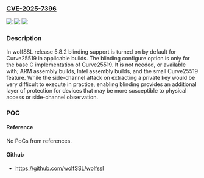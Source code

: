 ### [CVE-2025-7396](https://cve.mitre.org/cgi-bin/cvename.cgi?name=CVE-2025-7396)
![](https://img.shields.io/static/v1?label=Product&message=wolfSSL&color=blue)
![](https://img.shields.io/static/v1?label=Version&message=5.8.0%3B%200%20&color=brightgreen)
![](https://img.shields.io/static/v1?label=Vulnerability&message=n%2Fa&color=blue)

### Description

In wolfSSL release 5.8.2 blinding support is turned on by default for Curve25519 in applicable builds. The blinding configure option is only for the base C implementation of Curve25519. It is not needed, or available with; ARM assembly builds, Intel assembly builds, and the small Curve25519 feature. While the side-channel attack on extracting a private key would be very difficult to execute in practice, enabling blinding provides an additional layer of protection for devices that may be more susceptible to physical access or side-channel observation.

### POC

#### Reference
No PoCs from references.

#### Github
- https://github.com/wolfSSL/wolfssl

